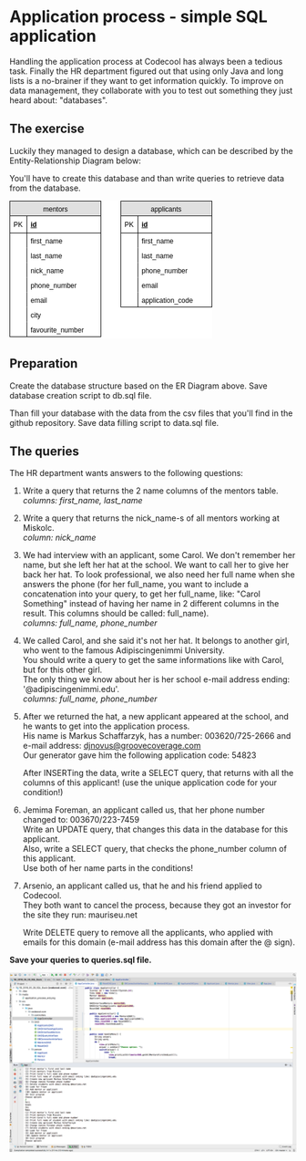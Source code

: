 # Application process - simple SQL application

Handling the application process at Codecool has always been a tedious task. Finally the HR department figured out that using only Java and long lists is a no-brainer if they want to get information quickly. To improve on data management, they collaborate with you to test out something they just heard about: "databases".

## The exercise

Luckily they managed to design a database, which can be described by the Entity-Relationship Diagram below:

You'll have to create this database and than write queries to retrieve data from the database.

![picture](media/application_process_erd.png)

## Preparation

Create the database structure based on the ER Diagram above. Save database creation script to db.sql file.

Than fill your database with the data from the csv files that you'll find in the github repository. Save data filling script to data.sql file.

## The queries

The HR department wants answers to the following questions:

1.  Write a query that returns the 2 name columns of the mentors table.  
    *columns: first\_name, last\_name*
2.  Write a query that returns the nick_name-s of all mentors working at Miskolc.  
    *column: nick\_name*
3.  We had interview with an applicant, some Carol. We don't remember her name, but she left her hat at the school. We want to call her to give her back her hat. To look professional, we also need her full name when she answers the phone (for her full\_name, you want to include a concatenation into your query, to get her full\_name, like: "Carol Something" instead of having her name in 2 different columns in the result. This columns should be called: full\_name).  
    *columns: full\_name, phone\_number*
4.  We called Carol, and she said it's not her hat. It belongs to another girl, who went to the famous Adipiscingenimmi University.  
    You should write a query to get the same informations like with Carol, but for this other girl.  
    The only thing we know about her is her school e-mail address ending: '@adipiscingenimmi.edu'.  
    *columns: full\_name, phone\_number*
5.  After we returned the hat, a new applicant appeared at the school, and he wants to get into the application process.  
    His name is Markus Schaffarzyk, has a number: 003620/725-2666 and e-mail address: djnovus@groovecoverage.com  
    Our generator gave him the following application code: 54823

    After INSERTing the data, write a SELECT query, that returns with all the columns of this applicant! (use the unique application code for your condition!)

6.  Jemima Foreman, an applicant called us, that her phone number changed to: 003670/223-7459  
    Write an UPDATE query, that changes this data in the database for this applicant.  
    Also, write a SELECT query, that checks the phone_number column of this applicant.  
    Use both of her name parts in the conditions!
7.  Arsenio, an applicant called us, that he and his friend applied to Codecool.  
    They both want to cancel the process, because they got an investor for the site they run: mauriseu.net

    Write DELETE query to remove all the applicants, who applied with emails for this domain (e-mail address has this domain after the @ sign).


**Save your queries to queries.sql file.**

![picture](screenshots/BASICsql.png)
